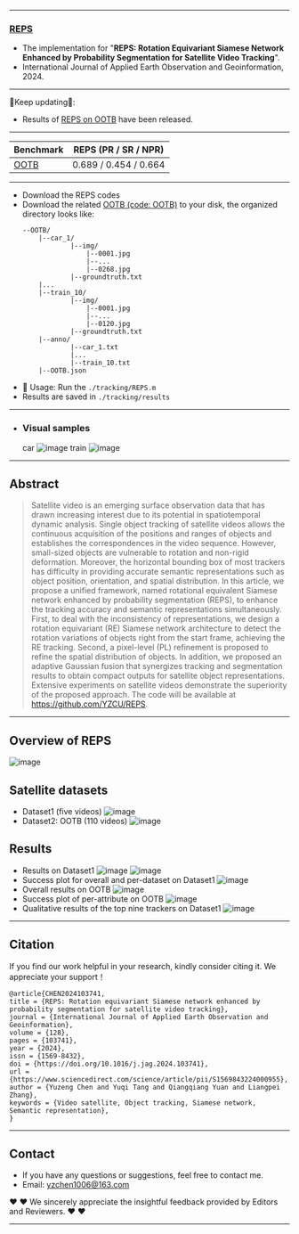 --------------------------------------------------------------------------------------
### [**REPS**](https://www.sciencedirect.com/science/article/pii/S1569843224000955)
- The implementation for "**REPS: Rotation Equivariant Siamese Network Enhanced by Probability Segmentation for Satellite Video Tracking**".
- International Journal of Applied Earth Observation and Geoinformation, 2024.

--------------------------------------------------------------------------------------
:running:Keep updating:running::
- Results of [REPS on OOTB](https://github.com/YZCU/DF/blob/main/rect_result%20of%20DF.zip) have been released.
--------------------------------------------------------------------------------------
| Benchmark | REPS (PR / SR / NPR)|
| ------------------------------ | ------------------- |
| [OOTB](https://www.sciencedirect.com/science/article/pii/S0924271624000856) |0.689 / 0.454 / 0.664|

--------------------------------------------------------------------------------------

- Download the REPS codes
- Download the related [OOTB (code: OOTB)](https://pan.baidu.com/s/11hsA4pOliwA1FpOqNol93w) to your disk, the organized directory looks like:
    ```
    --OOTB/
    	|--car_1/
                |--img/
                    |--0001.jpg
                    |--...
                    |--0268.jpg
                |--groundtruth.txt
    	|...
    	|--train_10/
                |--img/
                    |--0001.jpg
                    |--...
                    |--0120.jpg
                |--groundtruth.txt
    	|--anno/
		    	|--car_1.txt
		    	|...
		    	|--train_10.txt
      	|--OOTB.json
    ```
- 🧩 Usage: Run the `./tracking/REPS.m`
- Results are saved in `./tracking/results`
--------------------------------------------------------------------------------------

- ### Visual samples
  car
 ![image](/fig/car.gif)
  train
 ![image](/fig/train.gif)
--------------------------------------------------------------------------------------

## Abstract
>Satellite video is an emerging surface observation data that has drawn increasing interest due to its potential in spatiotemporal dynamic analysis. Single object tracking of satellite videos allows the continuous acquisition of the positions and ranges of objects and establishes the correspondences in the video sequence. However, small-sized objects are vulnerable to rotation and non-rigid deformation. Moreover, the horizontal bounding box of most trackers has difficulty in providing accurate semantic representations such as object position, orientation, and spatial distribution. In this article, we propose a unified framework, named rotational equivalent Siamese network enhanced by probability segmentation (REPS), to enhance the tracking accuracy and semantic representations simultaneously. First, to deal with the inconsistency of representations, we design a rotation equivariant (RE) Siamese network architecture to detect the rotation variations of objects right from the start frame, achieving the RE tracking. Second, a pixel-level (PL) refinement is proposed to refine the spatial distribution of objects. In addition, we proposed an adaptive Gaussian fusion that synergizes tracking and segmentation results to obtain compact outputs for satellite object representations. Extensive experiments on satellite videos demonstrate the superiority of the proposed approach. The code will be available at https://github.com/YZCU/REPS.
--------------------------------------------------------------------------------------
## Overview of REPS
 ![image](/fig/REPS.jpg)
## Satellite datasets
- Dataset1 (five videos)
 ![image](/fig/Dataset1.jpg)
- Dataset2: OOTB (110 videos)
 ![image](/fig/OOTB.png)
## Results
- Results on Dataset1
 ![image](/fig/table2.jpg)
 ![image](/fig/table3.jpg)
- Success plot for overall and per-dataset on Dataset1
 ![image](/fig/fig6.jpg)
-  Overall results on OOTB
 ![image](/fig/table7.jpg)
- Success plot of per-attribute on OOTB
 ![image](/fig/fig13.jpg)
- Qualitative results of the top nine trackers on Dataset1
 ![image](/fig/fig7.jpg)
--------------------------------------------------------------------------------------

## Citation
If you find our work helpful in your research, kindly consider citing it. We appreciate your support！

```
@article{CHEN2024103741,
title = {REPS: Rotation equivariant Siamese network enhanced by probability segmentation for satellite video tracking},
journal = {International Journal of Applied Earth Observation and Geoinformation},
volume = {128},
pages = {103741},
year = {2024},
issn = {1569-8432},
doi = {https://doi.org/10.1016/j.jag.2024.103741},
url = {https://www.sciencedirect.com/science/article/pii/S1569843224000955},
author = {Yuzeng Chen and Yuqi Tang and Qiangqiang Yuan and Liangpei Zhang},
keywords = {Video satellite, Object tracking, Siamese network, Semantic representation},
}
```
--------------------------------------------------------------------------------------

## Contact
- If you have any questions or suggestions, feel free to contact me.  
- Email: yzchen1006@163.com

:heart:  :heart: We sincerely appreciate the insightful feedback provided by Editors and Reviewers. :heart:  :heart:

--------------------------------------------------------------------------------------
